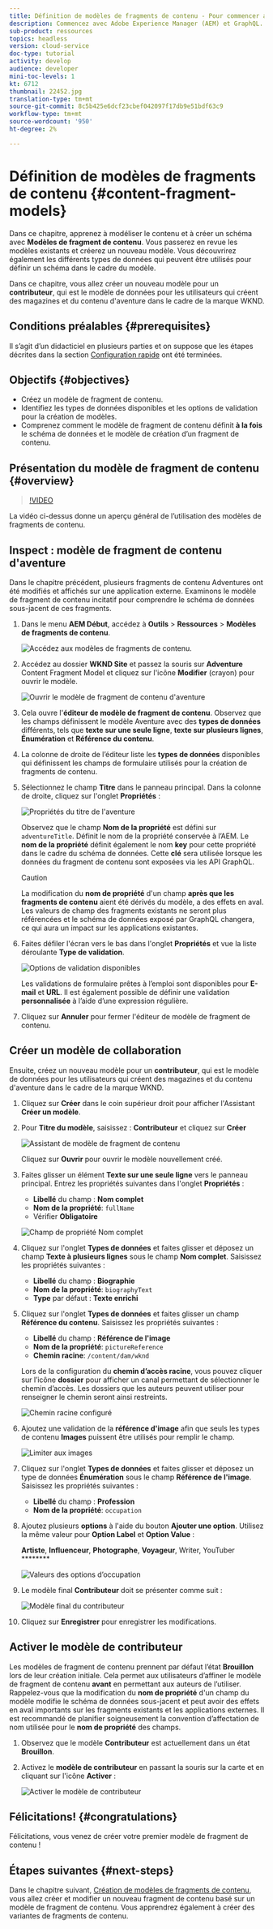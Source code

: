 ```yaml
---
title: Définition de modèles de fragments de contenu - Pour commencer avec AEM sans en-tête - GraphQL
description: Commencez avec Adobe Experience Manager (AEM) et GraphQL. Découvrez comment modéliser du contenu et créer un schéma avec des modèles de fragments de contenu dans AEM. Examinez les modèles existants et créez un nouveau modèle. Découvrez les différents types de données qui peuvent être utilisés pour définir un schéma.
sub-product: ressources
topics: headless
version: cloud-service
doc-type: tutorial
activity: develop
audience: developer
mini-toc-levels: 1
kt: 6712
thumbnail: 22452.jpg
translation-type: tm+mt
source-git-commit: 8c5b425e6dcf23cbef042097f17db9e51bdf63c9
workflow-type: tm+mt
source-wordcount: '950'
ht-degree: 2%

---
```



# Définition de modèles de fragments de contenu {#content-fragment-models}

Dans ce chapitre, apprenez à modéliser le contenu et à créer un schéma avec **Modèles de fragment de contenu**. Vous passerez en revue les modèles existants et créerez un nouveau modèle. Vous découvrirez également les différents types de données qui peuvent être utilisés pour définir un schéma dans le cadre du modèle.

Dans ce chapitre, vous allez créer un nouveau modèle pour un **contributeur**, qui est le modèle de données pour les utilisateurs qui créent des magazines et du contenu d&#39;aventure dans le cadre de la marque WKND.

## Conditions préalables {#prerequisites}

Il s’agit d’un didacticiel en plusieurs parties et on suppose que les étapes décrites dans la section [Configuration rapide](./setup.md) ont été terminées.

## Objectifs {#objectives}

* Créez un modèle de fragment de contenu.
* Identifiez les types de données disponibles et les options de validation pour la création de modèles.
* Comprenez comment le modèle de fragment de contenu définit **à la fois** le schéma de données et le modèle de création d’un fragment de contenu.

## Présentation du modèle de fragment de contenu {#overview}

>[!VIDEO](https://video.tv.adobe.com/v/22452/?quality=12&learn=on)

La vidéo ci-dessus donne un aperçu général de l’utilisation des modèles de fragments de contenu.

## Inspect : modèle de fragment de contenu d&#39;aventure

Dans le chapitre précédent, plusieurs fragments de contenu Adventures ont été modifiés et affichés sur une application externe. Examinons le modèle de fragment de contenu incitatif pour comprendre le schéma de données sous-jacent de ces fragments.

1. Dans le menu **AEM Début**, accédez à **Outils** > **Ressources** > **Modèles de fragments de contenu**.

   ![Accédez aux modèles de fragments de contenu.](assets/content-fragment-models/content-fragment-model-navigation.png)

1. Accédez au dossier **WKND Site** et passez la souris sur **Adventure** Content Fragment Model et cliquez sur l&#39;icône **Modifier** (crayon) pour ouvrir le modèle.

   ![Ouvrir le modèle de fragment de contenu d&#39;aventure](assets/content-fragment-models/adventure-content-fragment-edit.png)

1. Cela ouvre l&#39;**éditeur de modèle de fragment de contenu**. Observez que les champs définissent le modèle Aventure avec des **types de données** différents, tels que **texte sur une seule ligne**, **texte sur plusieurs lignes**, **Énumération** et **Référence du contenu**.

1. La colonne de droite de l’éditeur liste les **types de données** disponibles qui définissent les champs de formulaire utilisés pour la création de fragments de contenu.

1. Sélectionnez le champ **Titre** dans le panneau principal. Dans la colonne de droite, cliquez sur l&#39;onglet **Propriétés** :

   ![Propriétés du titre de l&#39;aventure](assets/content-fragment-models/adventure-title-properties-tab.png)

   Observez que le champ **Nom de la propriété** est défini sur `adventureTitle`. Définit le nom de la propriété conservée à l’AEM. Le **nom de la propriété** définit également le nom **key** pour cette propriété dans le cadre du schéma de données. Cette **clé** sera utilisée lorsque les données du fragment de contenu sont exposées via les API GraphQL.

   >[!CAUTION]
   >
   > La modification du **nom de propriété** d&#39;un champ **après que les fragments de contenu** aient été dérivés du modèle, a des effets en aval. Les valeurs de champ des fragments existants ne seront plus référencées et le schéma de données exposé par GraphQL changera, ce qui aura un impact sur les applications existantes.

1. Faites défiler l&#39;écran vers le bas dans l&#39;onglet **Propriétés** et vue la liste déroulante **Type de validation**.

   ![Options de validation disponibles](assets/content-fragment-models/validation-options-available.png)

   Les validations de formulaire prêtes à l’emploi sont disponibles pour **E-mail** et **URL**. Il est également possible de définir une validation **personnalisée** à l’aide d’une expression régulière.

1. Cliquez sur **Annuler** pour fermer l&#39;éditeur de modèle de fragment de contenu.

## Créer un modèle de collaboration

Ensuite, créez un nouveau modèle pour un **contributeur**, qui est le modèle de données pour les utilisateurs qui créent des magazines et du contenu d&#39;aventure dans le cadre de la marque WKND.

1. Cliquez sur **Créer** dans le coin supérieur droit pour afficher l&#39;Assistant **Créer un modèle**.
1. Pour **Titre du modèle**, saisissez : **Contributeur** et cliquez sur **Créer**

   ![Assistant de modèle de fragment de contenu](assets/content-fragment-models/content-fragment-model-wizard.png)

   Cliquez sur **Ouvrir** pour ouvrir le modèle nouvellement créé.

1. Faites glisser un élément **Texte sur une seule ligne** vers le panneau principal. Entrez les propriétés suivantes dans l&#39;onglet **Propriétés** :

   * **Libellé** du champ :  **Nom complet**
   * **Nom de la propriété**: `fullName`
   * Vérifier **Obligatoire**

   ![Champ de propriété Nom complet](assets/content-fragment-models/full-name-property-field.png)

1. Cliquez sur l&#39;onglet **Types de données** et faites glisser et déposez un champ **Texte à plusieurs lignes** sous le champ **Nom complet**. Saisissez les propriétés suivantes :

   * **Libellé** du champ :  **Biographie**
   * **Nom de la propriété**: `biographyText`
   * **Type** par défaut :  **Texte enrichi**

1. Cliquez sur l&#39;onglet **Types de données** et faites glisser un champ **Référence du contenu**. Saisissez les propriétés suivantes :

   * **Libellé** du champ :  **Référence de l&#39;image**
   * **Nom de la propriété**: `pictureReference`
   * **Chemin racine**: `/content/dam/wknd`

   Lors de la configuration du **chemin d’accès racine**, vous pouvez cliquer sur l’icône **dossier** pour afficher un canal permettant de sélectionner le chemin d’accès. Les dossiers que les auteurs peuvent utiliser pour renseigner le chemin seront ainsi restreints.

   ![Chemin racine configuré](assets/content-fragment-models/root-path-configure.png)

1. Ajoutez une validation de la **référence d&#39;image** afin que seuls les types de contenu **Images** puissent être utilisés pour remplir le champ.

   ![Limiter aux images](assets/content-fragment-models/picture-reference-content-types.png)

1. Cliquez sur l&#39;onglet **Types de données** et faites glisser et déposez un type de données **Énumération** sous le champ **Référence de l&#39;image**. Saisissez les propriétés suivantes :

   * **Libellé** du champ :  **Profession**
   * **Nom de la propriété**: `occupation`

1. Ajoutez plusieurs **options** à l&#39;aide du bouton **Ajouter une option**. Utilisez la même valeur pour **Option Label** et **Option Value** :

   **Artiste**,  **Influenceur**,  **Photographe**,  **Voyageur**, Writer, YouTuber ********

   ![Valeurs des options d’occupation](assets/content-fragment-models/occupation-options-values.png)

1. Le modèle final **Contributeur** doit se présenter comme suit :

   ![Modèle final du contributeur](assets/content-fragment-models/final-contributor-model.png)

1. Cliquez sur **Enregistrer** pour enregistrer les modifications.

## Activer le modèle de contributeur

Les modèles de fragment de contenu prennent par défaut l’état **Brouillon** lors de leur création initiale. Cela permet aux utilisateurs d’affiner le modèle de fragment de contenu **avant** en permettant aux auteurs de l’utiliser. Rappelez-vous que la modification du **nom de propriété** d&#39;un champ du modèle modifie le schéma de données sous-jacent et peut avoir des effets en aval importants sur les fragments existants et les applications externes. Il est recommandé de planifier soigneusement la convention d’affectation de nom utilisée pour le **nom de propriété** des champs.

1. Observez que le modèle **Contributeur** est actuellement dans un état **Brouillon**.

1. Activez le **modèle de contributeur** en passant la souris sur la carte et en cliquant sur l&#39;icône **Activer** :

   ![Activer le modèle de contributeur](assets/content-fragment-models/enable-contributor-model.png)

## Félicitations! {#congratulations}

Félicitations, vous venez de créer votre premier modèle de fragment de contenu !

## Étapes suivantes {#next-steps}

Dans le chapitre suivant, [Création de modèles de fragments de contenu](author-content-fragments.md), vous allez créer et modifier un nouveau fragment de contenu basé sur un modèle de fragment de contenu. Vous apprendrez également à créer des variantes de fragments de contenu.